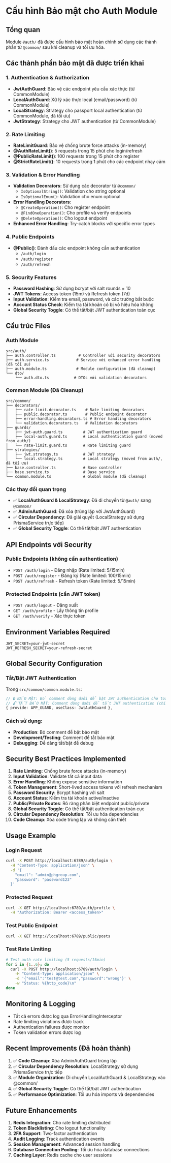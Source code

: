 # Cấu hình Bảo mật cho Auth Module

## Tổng quan
Module `@auth/` đã được cấu hình bảo mật hoàn chỉnh sử dụng các thành phần từ `@common/` sau khi cleanup và tối ưu hóa.

## Các thành phần bảo mật đã được triển khai

### 1. Authentication & Authorization
- **JwtAuthGuard**: Bảo vệ các endpoint yêu cầu xác thực (từ CommonModule)
- **LocalAuthGuard**: Xử lý xác thực local (email/password) (từ CommonModule)
- **LocalStrategy**: Strategy cho passport local authentication (từ CommonModule, đã tối ưu)
- **JwtStrategy**: Strategy cho JWT authentication (từ CommonModule)

### 2. Rate Limiting
- **RateLimitGuard**: Bảo vệ chống brute force attacks (in-memory)
- **@AuthRateLimit()**: 5 requests trong 15 phút cho login/refresh
- **@PublicRateLimit()**: 100 requests trong 15 phút cho register
- **@StrictRateLimit()**: 10 requests trong 1 phút cho các endpoint nhạy cảm

### 3. Validation & Error Handling
- **Validation Decorators**: Sử dụng các decorator từ `@common/`
  - `IsOptionalString()`: Validation cho string optional
  - `IsOptionalEnum()`: Validation cho enum optional
- **Error Handling Decorators**:
  - `@CreateOperation()`: Cho register endpoint
  - `@FindOneOperation()`: Cho profile và verify endpoints
  - `@DeleteOperation()`: Cho logout endpoint
- **Enhanced Error Handling**: Try-catch blocks với specific error types

### 4. Public Endpoints
- **@Public()**: Đánh dấu các endpoint không cần authentication
  - `/auth/login`
  - `/auth/register`
  - `/auth/refresh`

### 5. Security Features
- **Password Hashing**: Sử dụng bcrypt với salt rounds = 10
- **JWT Tokens**: Access token (15m) và Refresh token (7d)
- **Input Validation**: Kiểm tra email, password, và các trường bắt buộc
- **Account Status Check**: Kiểm tra tài khoản có bị vô hiệu hóa không
- **Global Security Toggle**: Có thể tắt/bật JWT authentication toàn cục

## Cấu trúc Files

### Auth Module
```
src/auth/
├── auth.controller.ts          # Controller với security decorators
├── auth.service.ts            # Service với enhanced error handling (đã tối ưu)
├── auth.module.ts             # Module configuration (đã cleanup)
└── dto/
    └── auth.dto.ts           # DTOs với validation decorators
```

### Common Module (Đã Cleanup)
```
src/common/
├── decorators/
│   ├── rate-limit.decorator.ts    # Rate limiting decorators
│   ├── public.decorator.ts        # Public endpoint decorator
│   ├── error-handling.decorators.ts # Error handling decorators
│   └── validation.decorators.ts   # Validation decorators
├── guards/
│   ├── jwt-auth.guard.ts         # JWT authentication guard
│   ├── local-auth.guard.ts       # Local authentication guard (moved from auth/)
│   └── rate-limit.guard.ts       # Rate limiting guard
├── strategies/
│   ├── jwt.strategy.ts           # JWT strategy
│   └── local.strategy.ts         # Local strategy (moved from auth/, đã tối ưu)
├── base.controller.ts            # Base controller
├── base.service.ts               # Base service
└── common.module.ts              # Global module (đã cleanup)
```

### Các thay đổi quan trọng
- ✅ **LocalAuthGuard & LocalStrategy**: Đã di chuyển từ `@auth/` sang `@common/`
- ✅ **AdminAuthGuard**: Đã xóa (trùng lặp với JwtAuthGuard)
- ✅ **Circular Dependency**: Đã giải quyết (LocalStrategy sử dụng PrismaService trực tiếp)
- ✅ **Global Security Toggle**: Có thể tắt/bật JWT authentication

## API Endpoints với Security

### Public Endpoints (không cần authentication)
- `POST /auth/login` - Đăng nhập (Rate limited: 5/15min)
- `POST /auth/register` - Đăng ký (Rate limited: 100/15min)
- `POST /auth/refresh` - Refresh token (Rate limited: 5/15min)

### Protected Endpoints (cần JWT token)
- `POST /auth/logout` - Đăng xuất
- `GET /auth/profile` - Lấy thông tin profile
- `GET /auth/verify` - Xác thực token

## Environment Variables Required
```env
JWT_SECRET=your-jwt-secret
JWT_REFRESH_SECRET=your-refresh-secret
```

## Global Security Configuration

### Tắt/Bật JWT Authentication
Trong `src/common/common.module.ts`:
```typescript
// 🔒 BẢO MẬT: Bỏ comment dòng dưới để bật JWT authentication cho toàn bộ app
// 🔓 TẮT BẢO MẬT: Comment dòng dưới để tắt JWT authentication (chỉ dùng khi test)
{ provide: APP_GUARD, useClass: JwtAuthGuard },
```

### Cách sử dụng:
- **Production**: Bỏ comment để bật bảo mật
- **Development/Testing**: Comment để tắt bảo mật
- **Debugging**: Dễ dàng tắt/bật để debug

## Security Best Practices Implemented
1. **Rate Limiting**: Chống brute force attacks (in-memory)
2. **Input Validation**: Validate tất cả input data
3. **Error Handling**: Không expose sensitive information
4. **Token Management**: Short-lived access tokens với refresh mechanism
5. **Password Security**: Bcrypt hashing với salt
6. **Account Status**: Kiểm tra tài khoản active/inactive
7. **Public/Private Routes**: Rõ ràng phân biệt endpoint public/private
8. **Global Security Toggle**: Có thể tắt/bật authentication toàn cục
9. **Circular Dependency Resolution**: Tối ưu hóa dependencies
10. **Code Cleanup**: Xóa code trùng lặp và không cần thiết

## Usage Example

### Login Request
```bash
curl -X POST http://localhost:6789/auth/login \
  -H "Content-Type: application/json" \
  -d '{
    "email": "admin@phgroup.com",
    "password": "password123"
  }'
```

### Protected Request
```bash
curl -X GET http://localhost:6789/auth/profile \
  -H "Authorization: Bearer <access_token>"
```

### Test Public Endpoint
```bash
curl -X GET http://localhost:6789/public/posts
```

### Test Rate Limiting
```bash
# Test auth rate limiting (5 requests/15min)
for i in {1..6}; do
  curl -X POST http://localhost:6789/auth/login \
    -H "Content-Type: application/json" \
    -d '{"email":"test@test.com","password":"wrong"}' \
    -w "Status: %{http_code}\n"
done
```

## Monitoring & Logging
- Tất cả errors được log qua ErrorHandlingInterceptor
- Rate limiting violations được track
- Authentication failures được monitor
- Token validation errors được log

## Recent Improvements (Đã hoàn thành)
1. ✅ **Code Cleanup**: Xóa AdminAuthGuard trùng lặp
2. ✅ **Circular Dependency Resolution**: LocalStrategy sử dụng PrismaService trực tiếp
3. ✅ **Module Organization**: Di chuyển LocalAuthGuard & LocalStrategy vào @common/
4. ✅ **Global Security Toggle**: Có thể tắt/bật JWT authentication
5. ✅ **Performance Optimization**: Tối ưu hóa imports và dependencies

## Future Enhancements
1. **Redis Integration**: Cho rate limiting distributed
2. **Token Blacklisting**: Cho logout functionality
3. **2FA Support**: Two-factor authentication
4. **Audit Logging**: Track authentication events
5. **Session Management**: Advanced session handling
6. **Database Connection Pooling**: Tối ưu hóa database connections
7. **Caching Layer**: Redis cache cho user sessions
